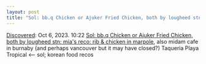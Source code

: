 ```yaml
---
layout: post
title: "Sol: bb.q Chicken or Ajuker Fried Chicken, both by lougheed stn; mia's reco: rib & chicken in marpole"
---
```

[Discovered](http://rolandtanglao.com/2020/07/29/p1-blogthis-checkvist-list-links-to-blog/): Oct 6, 2023. 10:22 [Sol: bb.q Chicken or Ajuker Fried Chicken, both by lougheed stn; mia's reco: rib & chicken in marpole](https://www.ribandchicken.ca/locations/), also midam cafe in burnaby (and perhaps vancouver but it may have closed?) Taqueria Playa Tropical <-- sol; korean food recos
